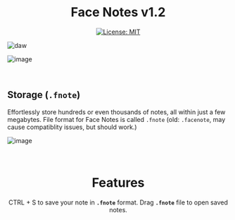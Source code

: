 <div align="center">
  
# Face Notes v1.2
[![License: MIT](https://img.shields.io/badge/License-MIT-yellow.svg)](https://opensource.org/licenses/MIT)

</div>

![daw](https://github.com/user-attachments/assets/dda7cfc2-2961-4d4a-abd4-85cecb97731d)

![image](https://github.com/user-attachments/assets/af9d048e-e937-4e0a-8ad7-2e24f4dd83d9)

<br>


## Storage (`.fnote`)
Effortlessly store hundreds or even thousands of notes, all within just a few megabytes. 
File format for Face Notes is called `.fnote` (old: `.facenote`, may cause compatiblity issues, but should work.)
<br>

![image](https://github.com/user-attachments/assets/2b41fe33-1c5e-495e-9e7b-a438b9e44e45)

<br>

<div align="center">
  
  # Features
  CTRL + S to save your note in **`.fnote`** format.
  Drag **`.fnote`** file to open saved notes.
  
</div>
